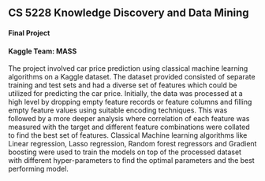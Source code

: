 ## CS 5228 Knowledge Discovery and Data Mining

#### Final Project 

#### Kaggle Team: MASS

The project involved car price prediction using classical machine learning algorithms on a Kaggle dataset. The dataset provided consisted of separate training and test sets and had a diverse set of features which could be utilized for predicting the car price. Initially, the data was processed at a high level by dropping empty feature records or feature columns and filling empty feature values using suitable encoding techniques. This was followed by a more deeper analysis where correlation of each feature was measured with the target and different feature combinations were collated to find the best set of features. Classical Machine learning algorithms like Linear regression, Lasso regression, Random forest regressors and Gradient boosting were used to train the models on top of the processed dataset with different hyper-parameters to find the optimal parameters and the best performing model. 